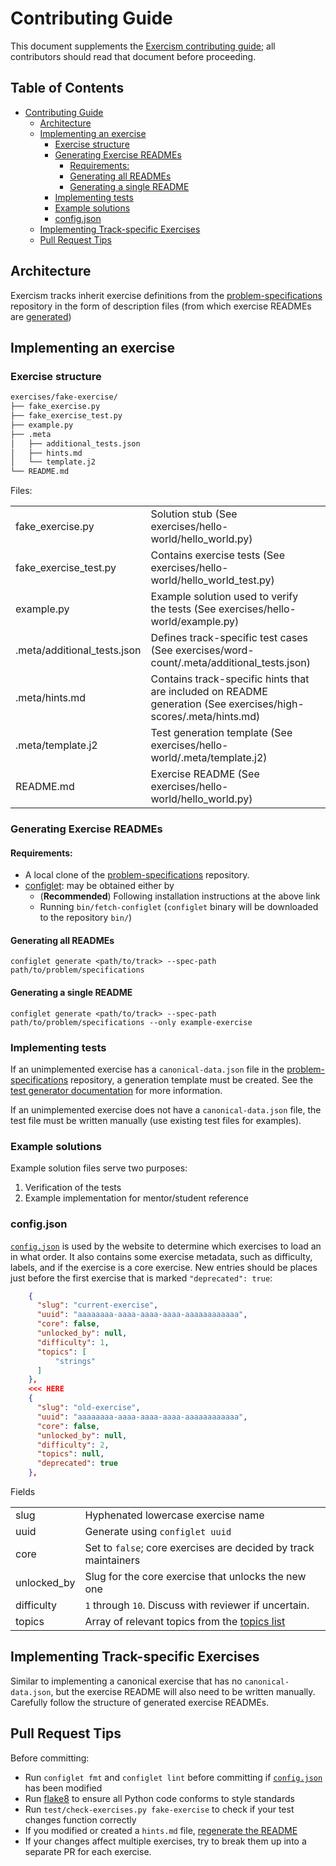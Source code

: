 # Contributing Guide

This document supplements the [Exercism contributing guide]; all contributors should read that document before proceeding.

## Table of Contents

- [Contributing Guide](#contributing-guide)
  * [Architecture](#architecture)
  * [Implementing an exercise](#implementing-an-exercise)
    + [Exercise structure](#exercise-structure)
    + [Generating Exercise READMEs](#generating-exercise-readmes)
      - [Requirements:](#requirements-)
      - [Generating all READMEs](#generating-all-readmes)
      - [Generating a single README](#generating-a-single-readme)
    + [Implementing tests](#implementing-tests)
    + [Example solutions](#example-solutions)
    + [config.json](#configjson)
  * [Implementing Track-specific Exercises](#implementing-track-specific-exercises)
  * [Pull Request Tips](#pull-request-tips)


## Architecture

Exercism tracks inherit exercise definitions from the [problem-specifications] repository in the form of description files
(from which exercise READMEs are [generated](#GeneratingExerciseREADMEs))


## Implementing an exercise

### Exercise structure

```Bash
exercises/fake-exercise/
├── fake_exercise.py
├── fake_exercise_test.py
├── example.py
├── .meta
│   ├── additional_tests.json
│   ├── hints.md
│   └── template.j2
└── README.md
```

Files:

<table>
<tr>
    <td>fake_exercise.py </td>
    <td>Solution stub (See exercises/hello-world/hello_world.py)<td>
</tr>
<tr>
    <td>fake_exercise_test.py </td>
    <td>Contains exercise tests (See exercises/hello-world/hello_world_test.py)<td>
</tr>
<tr>
    <td>example.py </td>
    <td>Example solution used to verify the tests (See exercises/hello-world/example.py)<td>
</tr>
<tr>
    <td>.meta/additional_tests.json </td>
    <td>Defines track-specific test cases (See exercises/word-count/.meta/additional_tests.json)<td>
</tr>
<tr>
    <td>.meta/hints.md </td>
    <td>Contains track-specific hints that are included on README generation (See exercises/high-scores/.meta/hints.md)<td>
</tr>
<tr>
    <td>.meta/template.j2 </td>
    <td>Test generation template (See exercises/hello-world/.meta/template.j2)<td>
</tr>
<tr>
    <td>README.md </td>
    <td>Exercise README (See exercises/hello-world/hello_world.py)<td>
</tr>
</table>

### Generating Exercise READMEs

#### Requirements:
- A local clone of the [problem-specifications] repository.
- [configlet]: may be obtained either by
  - (**Recommended**) Following installation instructions at the above link
  - Running `bin/fetch-configlet` (`configlet` binary will be downloaded to the repository `bin/`)

#### Generating all READMEs

```
configlet generate <path/to/track> --spec-path path/to/problem/specifications
```

#### Generating a single README

```
configlet generate <path/to/track> --spec-path path/to/problem/specifications --only example-exercise
```

### Implementing tests

If an unimplemented exercise has a `canonical-data.json` file in the [problem-specifications] repository, a generation template must be created. See the [test generator documentation](docs/GENERATOR.md) for more information.

If an unimplemented exercise does not have a `canonical-data.json` file, the test file must be written manually (use existing test files for examples).

### Example solutions

Example solution files serve two purposes:

1. Verification of the tests
2. Example implementation for mentor/student reference

### config.json

[`config.json`](config.json) is used by the website to determine which exercises to load an in what order. It also contains some exercise metadata, such as difficulty, labels, and if the exercise is a core exercise. New entries should be places just before the first exercise that is marked `"deprecated": true`:

```JSON
    {
      "slug": "current-exercise",
      "uuid": "aaaaaaaa-aaaa-aaaa-aaaa-aaaaaaaaaaaa",
      "core": false,
      "unlocked_by": null,
      "difficulty": 1,
      "topics": [
          "strings"
      ]
    },
    <<< HERE
    {
      "slug": "old-exercise",
      "uuid": "aaaaaaaa-aaaa-aaaa-aaaa-aaaaaaaaaaaa",
      "core": false,
      "unlocked_by": null,
      "difficulty": 2,
      "topics": null,
      "deprecated": true
    },
```

Fields
<table>
<tr>
    <td>slug</td>
    <td>Hyphenated lowercase exercise name</td>
</tr>
<tr>
    <td>uuid</td>
    <td>Generate using <code>configlet uuid</code></td>
</tr>
<tr>
    <td>core</td>
    <td>Set to <code>false</code>; core exercises are decided by track maintainers</td>
</tr>
<tr>
    <td>unlocked_by</td>
    <td>Slug for the core exercise that unlocks the new one</td>
</tr>
<tr>
    <td>difficulty</td>
    <td><code>1</code> through <code>10</code>. Discuss with reviewer if uncertain.</td>
</tr>
<tr>
    <td>topics</td>
    <td>Array of relevant topics from the <a href="https://github.com/exercism/problem-specifications/blob/master/TOPICS.txt">topics list</a> </td>
</tr>
</table>


## Implementing Track-specific Exercises

Similar to implementing a canonical exercise that has no `canonical-data.json`, but the exercise README will also need to be written manually. Carefully follow the structure of generated exercise READMEs.


## Pull Request Tips

Before committing:
- Run `configlet fmt` and `configlet lint` before committing if [`config.json`](config.json) has been modified
- Run [flake8] to ensure all Python code conforms to style standards
- Run `test/check-exercises.py fake-exercise` to check if your test changes function correctly
- If you modified or created a `hints.md` file, [regenerate the README](#GeneratingExerciseREADMEs)
- If your changes affect multiple exercises, try to break them up into a separate PR for each exercise.


[configlet]: https://github.com/exercism/configlet
[Exercism contributing guide]: https://github.com/exercism/docs/blob/master/contributing-to-language-tracks/README.md
[problem-specifications]: https://github.com/exercism/problem-specifications
[topics list]: https://github.com/exercism/problem-specifications/blob/master/TOPICS.txt
[flake8]: http://flake8.pycqa.org/
